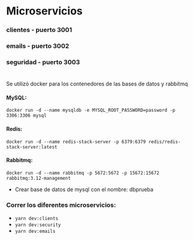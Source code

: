 # Microservicios

### clientes - puerto 3001

### emails - puerto 3002

### seguridad - puerto 3003
#

 Se utilizó docker para los contenedores de las bases de datos y rabbitmq

#### MySQL:

```
docker run -d --name mysqldb -e MYSQL_ROOT_PASSWORD=password -p 3306:3306 mysql
```

#### Redis:

```
docker run -d --name redis-stack-server -p 6379:6379 redis/redis-stack-server:latest
```

#### Rabbitmq:

```
docker run -d --name rabbitmq -p 5672:5672 -p 15672:15672 rabbitmq:3.12-management
```

- Crear base de datos de mysql con el nombre: dbprueba

### Correr los diferentes microservicios:
- ```yarn dev:clients```
- ```yarn dev:security```
- ```yarn dev:emails```


